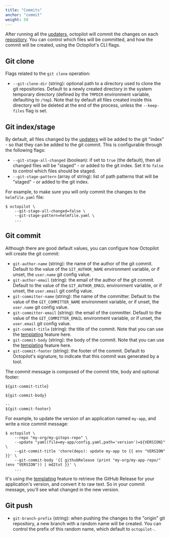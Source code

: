 ```yaml
---
title: "Commits"
anchor: "commit"
weight: 50
---
```


After running all the [updaters](#updaters), octopilot will commit the changes on each [repository](#repos). You can control which files will be committed, and how the commit will be created, using the Octopilot's CLI flags.

## Git clone

Flags related to the `git clone` operation:

- `--git-clone-dir` (string): optional path to a directory used to clone the git repositories. Default to a newly created directory in the system temporary directory (defined by the `TMPDIR` environment variable, defaulting to `/tmp`). Note that by default all files created inside this directory will be deleted at the end of the process, unless the `--keep-files` flag is set.

## Git index/stage

By default, all files changed by the [updaters](#updaters) will be added to the git "index" - so that they can be added to the git commit. This is configurable through the following flags:

- `--git-stage-all-changed` (boolean): if set to `true` (the default), then all changed files will be "staged" - or added to the git index. Set it to `false` to control which files should be staged.
- `--git-stage-pattern` (array of string): list of path patterns that will be "staged" - or added to the git index.

For example, to make sure you will only commit the changes to the `helmfile.yaml` file:

```
$ octopilot \
    --git-stage-all-changed=false \
    --git-stage-pattern=helmfile.yaml \
    ...
```

## Git commit

Although there are good default values, you can configure how Octopilot will create the git commit:

- `git-author-name` (string): the name of the author of the git commit. Default to the value of the `GIT_AUTHOR_NAME` environment variable, or if unset, the `user.name` git config value.
- `git-author-email` (string): the email of the author of the git commit. Default to the value of the `GIT_AUTHOR_EMAIL` environment variable, or if unset, the `user.email` git config value.
- `git-committer-name` (string): the name of the committer. Default to the value of the `GIT_COMMITTER_NAME` environment variable, or if unset, the `user.name` git config value.
- `git-committer-email` (string): the email of the committer. Default to the value of the `GIT_COMMITTER_EMAIL` environment variable, or if unset, the `user.email` git config value.
- `git-commit-title` (string): the title of the commit. Note that you can use the [templating](#templating) feature here.
- `git-commit-body` (string): the body of the commit. Note that you can use the [templating](#templating) feature here.
- `git-commit-footer` (string): the footer of the commit. Default to Octopilot's signature, to indicate that this commit was generated by a tool.

The commit message is composed of the commit title, body and optional footer:

```
${git-commit-title}

${git-commit-body}

-- 
${git-commit-footer}
```

For example, to update the version of an application named `my-app`, and write a nice commit message:

```
$ octopilot \
    --repo "my-org/my-gitops-repo" \
    --update "yaml(file=my-app/config.yaml,path='version')=${VERSION}" \
    --git-commit-title 'chore(deps): update my-app to {{ env "VERSION" }}' \
    --git-commit-body '{{ githubRelease (print "my-org/my-app-repo/" (env "VERSION")) | md2txt }}' \
    ...
```

It's using the [templating](#templating) feature to retrieve the GitHub Release for your application's version, and convert it to raw text. So in your commit message, you'll see what changed in the new version.

## Git push

- `git-branch-prefix` (string): when pushing the changes to the "origin" git repository, a new branch with a random name will be created. You can control the prefix of this random name, which default to `octopilot-`.
